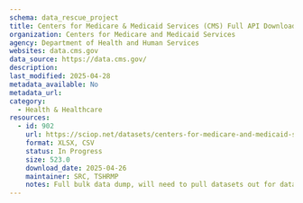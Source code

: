 ```yaml
---
schema: data_rescue_project 
title: Centers for Medicare & Medicaid Services (CMS) Full API Download
organization: Centers for Medicare and Medicaid Services
agency: Department of Health and Human Services
websites: data.cms.gov
data_source: https://data.cms.gov/
description: 
last_modified: 2025-04-28
metadata_available: No
metadata_url: 
category:
  - Health & Healthcare 
resources:
  - id: 902
    url: https://sciop.net/datasets/centers-for-medicare-and-medicaid-services-full-data
    format: XLSX, CSV
    status: In Progress
    size: 523.0
    download_date: 2025-04-26
    maintainer: SRC, TSHRMP
    notes: Full bulk data dump, will need to pull datasets out for datalumos
---
```

